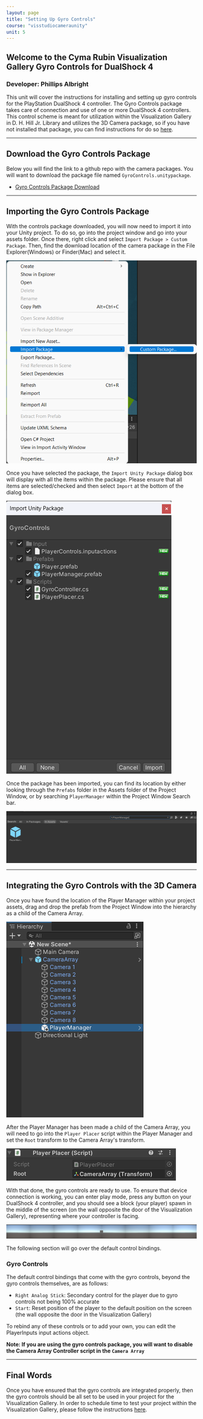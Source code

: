 ```yaml
---
layout: page
title: "Setting Up Gyro Controls"
course: "visstudiocameraunity"
unit: 5
---
```


## Welcome to the Cyma Rubin Visualization Gallery Gyro Controls for DualShock 4

### Developer: Phillips Albright

This unit will cover the instructions for installing and setting up gyro controls for the PlayStation DualShock 4 controller. The Gyro Controls package takes care of connection and use of one or more DualShock 4 controllers. This control scheme is meant for utilization within the Visualization Gallery in D. H. Hill Jr. Library and utilizes the 3D Camera package, so if you have not installed that package, you can find instructions for do so [here](../firstpersoncamera/gettingstarted.md).

---

## Download the Gyro Controls Package

Below you will find the link to a github repo with the camera packages. You will want to download the package file named ```GyroControls.unitypackage```.

* [Gyro Controls Package Download](https://go.ncsu.edu/vissdkunity_gyro_control)

---

## Importing the Gyro Controls Package

With the controls package downloaded, you will now need to import it into your Unity project. To do so, go into the project window and go into your assets folder. Once there, right click and select ```Import Package > Custom Package```. Then, find the download location of the camera package in the File Explorer(Windows) or Finder(Mac) and select it.

![Import Package](images/importcustompackage.png)

Once you have selected the package, the ```Import Unity Package``` dialog box will display with all the items within the package. Please ensure that all items are selected/checked and then select ```Import``` at the bottom of the dialog box.

![Select and Import](images/import.png)

Once the package has been imported, you can find its location by either looking through the ```Prefabs``` folder in the Assets folder of the Project Window, or by searching ```PlayerManager``` within the Project Window Search bar.

![Find Package in Project](images/packagesearch.png)

---

## Integrating the Gyro Controls with the 3D Camera

Once you have found the location of the Player Manager within your project assets, drag and drop the prefab from the Project Window into the hierarchy as a child of the Camera Array.

![Player Manager as Child of Camera Array](images/placeincamera.png)

After the Player Manager has been made a child of the Camera Array, you will need to go into the ```Player Placer``` script within the Player Manager and set the ```Root``` transform to the Camera Array's transform.

![Emulator Components](images/roottransform.png)

With that done, the gyro controls are ready to use. To ensure that device connection is working, you can enter play mode, press any button on your DualShock 4 controller, and you should see a block (your player) spawn in the middle of the screen (on the wall opposite the door of the Visualization Gallery), representing where your controller is facing.

![Player Connection Testing](images/playerconnection.png)

The following section will go over the default control bindings.

### Gyro Controls

The default control bindings that come with the gyro controls, beyond the gyro controls themselves, are as follows:

* ```Right Analog Stick```: Secondary control for the player due to gyro controls not being 100% accurate
* ```Start```: Reset position of the player to the default position on the screen (the wall opposite the door in the Visualization Gallery)

To rebind any of these controls or to add your own, you can edit the PlayerInputs input actions object.

**Note: If you are using the gyro controls package, you will want to disable the Camera Array Controller script in the ```Camera Array```**

---

## Final Words

Once you have ensured that the gyro controls are integrated properly, then the gyro controls should be all set to be used in your project for the Visualization Gallery. In order to schedule time to test your project within the Visualization Gallery, please follow the instructions [here](https://go.ncsu.edu/libraries_hts_request).
